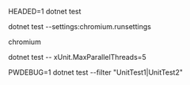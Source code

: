 

HEADED=1 dotnet test

dotnet test --settings:chromium.runsettings

<?xml version="1.0" encoding="utf-8"?>
  <RunSettings>
    <Playwright>
      <BrowserName>chromium</BrowserName>
    </Playwright>
  </RunSettings>


dotnet test -- xUnit.MaxParallelThreads=5

PWDEBUG=1 dotnet test --filter "UnitTest1|UnitTest2"